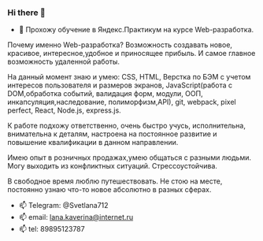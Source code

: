 ### Hi there 👋

- 🌱 Прохожу обучение в Яндекс.Практикум на курсе Web-разработка.

Почему именно Web-разработка? Возможность создавать новое, красивое, интересное,удобное и приносящее прибыль. И самое главное возможность удаленной работы.

На данный момент знаю и умею:
CSS, HTML, Верстка по БЭМ с учетом интересов пользователя и размеров экранов, JavaScript(работа с DOM,обработка событий, валидация форм, модули, ООП, инкапсуляция,наследование, полиморфизм,API), git, webpack, pixel perfect, React, Node.js, express.js.

К работе подхожу ответственно, очень быстро учусь, исполнительна, внимательна к деталям, настроена на постоянное развитие и повышение квалификации в данном направлении.

Имею опыт в розничных продажах,умею общаться с разными людьми. Могу выходить из конфликтных ситуаций. Стрессоустойчива.

В свободное время люблю путешествовать.
Не стою на месте, постоянно узнаю что-то новое абсолютно в разных сферах.


- 📫 Telegram: @Svetlana712
- 📫 email: lana.kaverina@internet.ru
- 📫 tel: 89895123787
